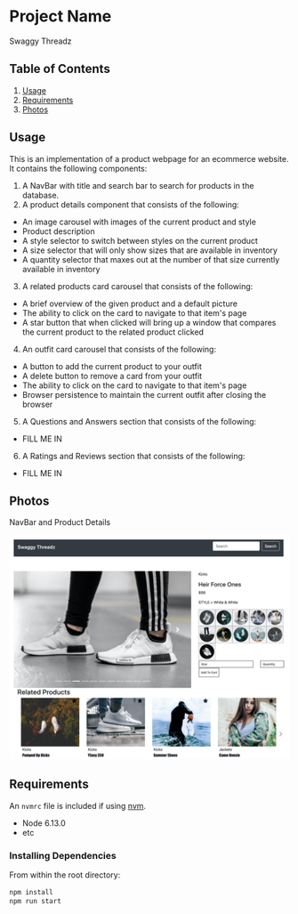 # Project Name

Swaggy Threadz

## Table of Contents

1. [Usage](#Usage)
1. [Requirements](#requirements)
1. [Photos](#photos)

## Usage

This is an implementation of a product webpage for an ecommerce website. It contains the following components:

1. A NavBar with title and search bar to search for products in the database.
2. A product details component that consists of the following:

- An image carousel with images of the current product and style
- Product description
- A style selector to switch between styles on the current product
- A size selector that will only show sizes that are available in inventory
- A quantity selector that maxes out at the number of that size currently available in inventory

3. A related products card carousel that consists of the following:

- A brief overview of the given product and a default picture
- The ability to click on the card to navigate to that item's page
- A star button that when clicked will bring up a window that compares the current product to the related product clicked

4. An outfit card carousel that consists of the following:

- A button to add the current product to your outfit
- A delete button to remove a card from your outfit
- The ability to click on the card to navigate to that item's page
- Browser persistence to maintain the current outfit after closing the browser

5. A Questions and Answers section that consists of the following:

- FILL ME IN

6. A Ratings and Reviews section that consists of the following:

- FILL ME IN

## Photos

NavBar and Product Details

![NavBar and Overview](./screenshots/overview.jpg)

## Requirements

An `nvmrc` file is included if using [nvm](https://github.com/creationix/nvm).

- Node 6.13.0
- etc

### Installing Dependencies

From within the root directory:

```
npm install
npm run start

```
